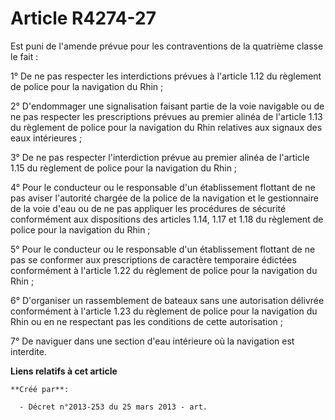 # Article R4274-27

Est puni de l'amende prévue pour les contraventions de la quatrième classe le fait :

1° De ne pas respecter les interdictions prévues à l'article 1.12 du règlement de police pour la navigation du Rhin ;

2° D'endommager une signalisation faisant partie de la voie navigable ou de ne pas respecter les prescriptions prévues au
premier alinéa de l'article 1.13 du règlement de police pour la navigation du Rhin relatives aux signaux des eaux
intérieures ;

3° De ne pas respecter l'interdiction prévue au premier alinéa de l'article 1.15 du règlement de police pour la navigation du
Rhin ;

4° Pour le conducteur ou le responsable d'un établissement flottant de ne pas aviser l'autorité chargée de la police de la
navigation et le gestionnaire de la voie d'eau ou de ne pas appliquer les procédures de sécurité conformément aux
dispositions des articles 1.14, 1.17 et 1.18 du règlement de police pour la navigation du Rhin ;

5° Pour le conducteur ou le responsable d'un établissement flottant de ne pas se conformer aux prescriptions de caractère
temporaire édictées conformément à l'article 1.22 du règlement de police pour la navigation du Rhin ;

6° D'organiser un rassemblement de bateaux sans une autorisation délivrée conformément à l'article 1.23 du règlement de
police pour la navigation du Rhin ou en ne respectant pas les conditions de cette autorisation ;

7° De naviguer dans une section d'eau intérieure où la navigation est interdite.

**Liens relatifs à cet article**

	**Créé par**:

	  - Décret n°2013-253 du 25 mars 2013 - art.
